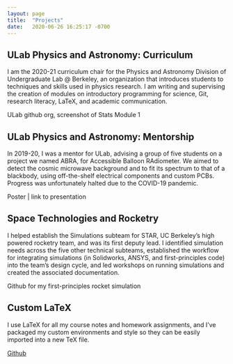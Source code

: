 ```yaml
---
layout: page
title:  "Projects"
date:   2020-06-26 16:25:17 -0700
---
```

## ULab Physics and Astronomy: Curriculum
I am the 2020-21 curriculum chair for the Physics and Astronomy Division of Undergraduate Lab @ Berkeley, an organization that introduces students to techniques and skills used in physics research. I am writing and supervising the creation of modules on introductory programming for science, Git, research literacy, LaTeX, and academic communication.

ULab github org, screenshot of Stats Module 1


## ULab Physics and Astronomy: Mentorship
In 2019-20, I was a mentor for ULab, advising a group of five students on a project we named ABRA, for Accessible Balloon RAdiometer. We aimed to detect the cosmic microwave background and to fit its spectrum to that of a blackbody, using off-the-shelf electrical components and custom PCBs. Progress was unfortunately halted due to the COVID-19 pandemic.

Poster | link to presentation

## Space Technologies and Rocketry
I helped establish the Simulations subteam for STAR, UC Berkeley’s high powered rocketry team, and was its first deputy lead. I identified simulation needs across the five other technical subteams, established the workflow for integrating simulations (in Solidworks, ANSYS, and first-principles code) into the team’s design cycle, and led workshops on running simulations and created the associated documentation.

Github for my first-principles rocket simulation

## Custom LaTeX
I use LaTeX for all my course notes and homework assignments, and I’ve packaged my custom environments and style so they can be easily imported into a new TeX file.

[Github](https://github.com/aditya-sengupta/latex-lectures)
